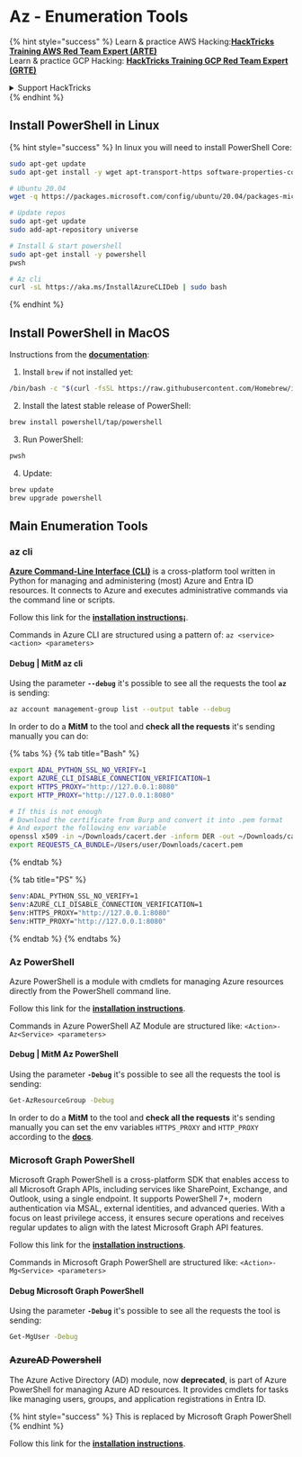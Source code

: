 # Az - Enumeration Tools

{% hint style="success" %}
Learn & practice AWS Hacking:<img src="../../.gitbook/assets/image (1) (1) (1) (1).png" alt="" data-size="line">[**HackTricks Training AWS Red Team Expert (ARTE)**](https://training.hacktricks.xyz/courses/arte)<img src="../../.gitbook/assets/image (1) (1) (1) (1).png" alt="" data-size="line">\
Learn & practice GCP Hacking: <img src="../../.gitbook/assets/image (2) (1).png" alt="" data-size="line">[**HackTricks Training GCP Red Team Expert (GRTE)**<img src="../../.gitbook/assets/image (2) (1).png" alt="" data-size="line">](https://training.hacktricks.xyz/courses/grte)

<details>

<summary>Support HackTricks</summary>

* Check the [**subscription plans**](https://github.com/sponsors/carlospolop)!
* **Join the** 💬 [**Discord group**](https://discord.gg/hRep4RUj7f) or the [**telegram group**](https://t.me/peass) or **follow** us on **Twitter** 🐦 [**@hacktricks\_live**](https://twitter.com/hacktricks_live)**.**
* **Share hacking tricks by submitting PRs to the** [**HackTricks**](https://github.com/carlospolop/hacktricks) and [**HackTricks Cloud**](https://github.com/carlospolop/hacktricks-cloud) github repos.

</details>
{% endhint %}

## Install PowerShell in Linux

{% hint style="success" %}
In linux you will need to install PowerShell Core:

```bash
sudo apt-get update
sudo apt-get install -y wget apt-transport-https software-properties-common

# Ubuntu 20.04
wget -q https://packages.microsoft.com/config/ubuntu/20.04/packages-microsoft-prod.deb

# Update repos
sudo apt-get update
sudo add-apt-repository universe

# Install & start powershell
sudo apt-get install -y powershell
pwsh

# Az cli
curl -sL https://aka.ms/InstallAzureCLIDeb | sudo bash
```
{% endhint %}

## Install PowerShell in MacOS

Instructions from the [**documentation**](https://learn.microsoft.com/en-us/powershell/scripting/install/installing-powershell-on-macos?view=powershell-7.4):

1. Install `brew` if not installed yet:

```bash
/bin/bash -c "$(curl -fsSL https://raw.githubusercontent.com/Homebrew/install/HEAD/install.sh)"
```

2. Install the latest stable release of PowerShell:

```sh
brew install powershell/tap/powershell
```

3. Run PowerShell:

```sh
pwsh
```

4. Update:

```sh
brew update
brew upgrade powershell
```

## Main Enumeration Tools

### az cli

[**Azure Command-Line Interface (CLI)**](https://learn.microsoft.com/en-us/cli/azure/install-azure-cli) is a cross-platform tool written in Python for managing and administering (most) Azure and Entra ID resources. It connects to Azure and executes administrative commands via the command line or scripts.

Follow this link for the [**installation instructions¡**](https://learn.microsoft.com/en-us/cli/azure/install-azure-cli#install).

Commands in Azure CLI are structured using a pattern of: `az <service> <action> <parameters>`

#### Debug | MitM az cli

Using the parameter **`--debug`** it's possible to see all the requests the tool **`az`** is sending:

```bash
az account management-group list --output table --debug
```

In order to do a **MitM** to the tool and **check all the requests** it's sending manually you can do:

{% tabs %}
{% tab title="Bash" %}
```bash
export ADAL_PYTHON_SSL_NO_VERIFY=1
export AZURE_CLI_DISABLE_CONNECTION_VERIFICATION=1
export HTTPS_PROXY="http://127.0.0.1:8080"
export HTTP_PROXY="http://127.0.0.1:8080"

# If this is not enough
# Download the certificate from Burp and convert it into .pem format
# And export the following env variable
openssl x509 -in ~/Downloads/cacert.der -inform DER -out ~/Downloads/cacert.pem -outform PEM
export REQUESTS_CA_BUNDLE=/Users/user/Downloads/cacert.pem
```
{% endtab %}

{% tab title="PS" %}
```bash
$env:ADAL_PYTHON_SSL_NO_VERIFY=1
$env:AZURE_CLI_DISABLE_CONNECTION_VERIFICATION=1
$env:HTTPS_PROXY="http://127.0.0.1:8080"
$env:HTTP_PROXY="http://127.0.0.1:8080"
```
{% endtab %}
{% endtabs %}

### Az PowerShell

Azure PowerShell is a module with cmdlets for managing Azure resources directly from the PowerShell command line.

Follow this link for the [**installation instructions**](https://learn.microsoft.com/en-us/powershell/azure/install-azure-powershell).

Commands in Azure PowerShell AZ Module are structured like: `<Action>-Az<Service> <parameters>`

#### Debug | MitM Az PowerShell

Using the parameter **`-Debug`** it's possible to see all the requests the tool is sending:

```bash
Get-AzResourceGroup -Debug
```

In order to do a **MitM** to the tool and **check all the requests** it's sending manually you can set the env variables `HTTPS_PROXY` and `HTTP_PROXY` according to the [**docs**](https://learn.microsoft.com/en-us/powershell/azure/az-powershell-proxy).

### Microsoft Graph PowerShell

Microsoft Graph PowerShell is a cross-platform SDK that enables access to all Microsoft Graph APIs, including services like SharePoint, Exchange, and Outlook, using a single endpoint. It supports PowerShell 7+, modern authentication via MSAL, external identities, and advanced queries. With a focus on least privilege access, it ensures secure operations and receives regular updates to align with the latest Microsoft Graph API features.

Follow this link for the [**installation instructions**](https://learn.microsoft.com/en-us/powershell/microsoftgraph/installation).

Commands in Microsoft Graph PowerShell are structured like: `<Action>-Mg<Service> <parameters>`

#### Debug Microsoft Graph PowerShell

Using the parameter **`-Debug`** it's possible to see all the requests the tool is sending:

```bash
Get-MgUser -Debug
```

### ~~**AzureAD Powershell**~~

The Azure Active Directory (AD) module, now **deprecated**, is part of Azure PowerShell for managing Azure AD resources. It provides cmdlets for tasks like managing users, groups, and application registrations in Entra ID.

{% hint style="success" %}
This is replaced by Microsoft Graph PowerShell
{% endhint %}

Follow this link for the [**installation instructions**](https://www.powershellgallery.com/packages/AzureAD).
